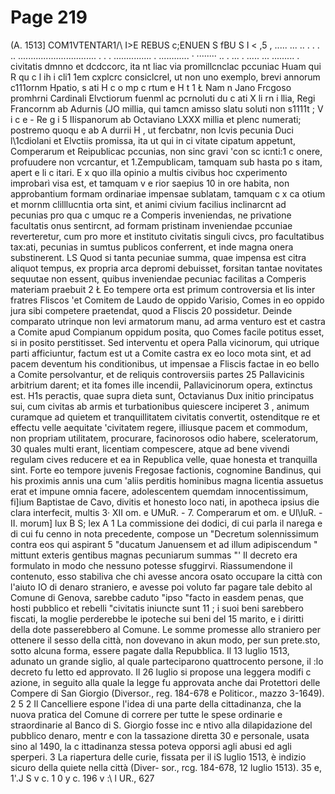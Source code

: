 # Page 219

(A. 1513] COM1VTENTAR1/\ I>E REBUS c;ENUEN S fBU S I < ,5 , ..... ... .. . . . .. ............................... . . . ............... . ............ · ········ .. . ... . ..... ... ......... . civitatis dmnno et dcdccorc, ita nt liac via promillcnclac pccuniac Huam qui R qu c l ih i cli1 1em cxplcrc consiclcrel, ut non uno exemplo, brevi annorum c111ornm Hpatio, s ati H c o mp c rtum e H t 1 Ł Nam n Jano Frcgoso promhrni Cardinali Elvctiorum fuenml ac pcrnoluti du c ati X li rn i llia, Regi Francornm ab Adurnis (JO millia, qui tamcn amisso slatu soluti non s1111t ; V i c e - Re g i 5 IIispanorum ab Octaviano LXXX millia et plenc numerati; postremo quoqu e ab A durrii H , ut fercbatnr, non lcvis pecunia Duci l\1cdiolani et Elvctiis promissa, ita ut qui in ci vitate cipatum appetunt, Comperarum et Reipublicac pccunias, non sinc gravi 'con sc icnti:1 c onere, profuudere non vcrcantur, et 1.Zempublicam, tamquam sub hasta po s itam, apert e li c itari. E x quo illa opinio a multis civibus hoc cxperimento improbarì visa est, et tamquam v e rior saepius 10 in ore habita, non approbantium formam ordinariae impensae sublatam, tamquam c x ca otium et mornm clilllucntia orta sint, et animi civium facilius inclinarcnt ad pecunias pro qua c umquc re a Comperis inveniendas, ne privatione facultatis onus sentircnt, ad formam pristinam inveniendae pccuniae reverteretur, cum pro more et instituto civitatis singuli civcs, pro facultatibus tax:ati, pecunias in sumtus publicos conferrent, et inde magna onera substinerent. LS Quod si tanta pecuniae summa, quae impensa est citra aliquot tempus, ex propria arca depromi debuisset, forsitan tantae novitates sequutae non essent, quibus inveniendae pecuniac facilitas a Comperis materiam praebuit 2 Ł Eo tempere orta est primum controversia et lis inter fratres Fliscos 'et Comitem de Laudo de oppido Varisio, Comes in eo oppido jura sibi competere praetendat, quod a Fliscis 20 possidetur. Deinde comparato utrinque non levi armatorum manu, ad arma venturo est et castra a Comite apud Compianum oppidum posita, quo Comes facile potitus esset, si in posito perstitisset. Sed interventu et opera Palla vicinorum, qui utrique parti afficiuntur, factum est ut a Comite castra ex eo loco mota sint, et ad pacem deventum his conditionibus, ut impensae a Fliscis factae in eo bello a Comite persolvantur, et de reliquis controversiis partes 25 Pallavicinis arbitrium darent; et ita fomes ille incendii, Pallavicinorum opera, extinctus est. H1s peractis, quae supra dieta sunt, Octavianus Dux initio principatus sui, cum civitas ab armis et turbationibus quiescere inciperet 3 , animum curamque ad quietem et tranquillitatem civitatis convertit, ostenditque re et effectu velle aequitate 'civitatem regere, illiusque pacem et commodum, non propriam utilitatem, procurare, facinorosos odio habere, sceleratorum, 30 quales multi erant, licentiam compescere, atque ad bene vivendi regulam cives reducere et ea in Republica velle, quae honesta et tranquilla sint. Forte eo tempore juvenis Fregosae factionis, cognomine Bandinus, qui his proximis annis una cum 'aliis perditis hominibus magna licentia assuetus erat et impune omnia facere, adolescentem quemdam innocentissimum, fi]ium Baptistae de Cavo, divitis et honesto loco nati, in apotheca ipsius die clara interfecit, multis 3· XII om. e UMuR. - 7. Comperarum et om. e Ul\luR. - II. morum] lux B S; lex A 1 La commissione dei dodici, di cui parla il narega e di cui fu cenno in nota precedente, compose un "Decretum solennissimum contra eos qui aspirant 5 "ducatum Januensem et ad illum adipiscendum " mittunt exteris gentibus magnas pecuniarum summas "' Il decreto era formulato in modo che nessuno potesse sfuggirvi. Riassumendone il contenuto, esso stabiliva che chi avesse ancora osato occupare la città con l'aiuto IO di denaro straniero, e avesse poi voluto far pagare tale debito al Comune di Genova, sarebbe caduto "ipso "facto in easdem penas, que hosti pubblico et rebelli "civitatis iniuncte sunt 11 ; i suoi beni sarebbero fiscati, la moglie perderebbe le ipoteche sui beni del 15 marito, e i diritti della dote passerebbero al Comune. Le somme promesse allo straniero per ottenere il sesso della città, non dovevano in akun modo, per sun prete.sto, sotto alcuna forma, essere pagate dalla Repubblica. Il 13 luglio 1513, adunato un grande siglio, al quale parteciparono quattrocento persone, il :lo decreto fu letto ed approvato. Il 26 luglio si propose una leggera modifi c azione, in seguito alla quale la legge fu approvata anche dai Protettori delle Compere di San Giorgio (Diversor., reg. 184-678 e Politicor., mazzo 3-1649). 2 5 2 Il Cancelliere espone l'idea di una parte della cittadinanza, che la nuova pratica del Comune di correre per tutte le spese ordinarie e straordinarie al Banco di S. Giorgio fosse inc e ntivo alla dilapidazione del pubblico denaro, mentr e con la tassazione diretta 30 e personale, usata sino al 1490, la c ittadinanza stessa poteva opporsi agli abusi ed agli sperperi. 3 La riapertura delle curie, fissata per il iS luglio 1513, è indizio sicuro della quiete nella città (Diver- sor., rcg. 184-678, 12 luglio 1513). 35 e, 1'.J S v c. 1 0 y c. 196 v :\ l UR., 627
